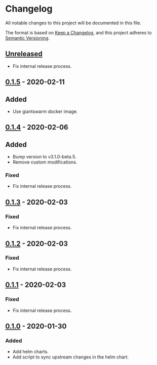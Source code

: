 # Changelog

All notable changes to this project will be documented in this file.

The format is based on [Keep a Changelog](https://keepachangelog.com/en/1.0.0/),
and this project adheres to [Semantic Versioning](https://semver.org/spec/v2.0.0.html).

## [Unreleased]

- Fix internal release process.

## [0.1.5] - 2020-02-11

## Added

- Use giantswarm docker image.

## [0.1.4] - 2020-02-06

## Added

- Bump version to v3.1.0-beta.5.
- Remove custom modifications.

### Fixed

- Fix internal release process.

## [0.1.3] - 2020-02-03

### Fixed

- Fix internal release process.

## [0.1.2] - 2020-02-03

### Fixed

- Fix internal release process.

## [0.1.1] - 2020-02-03

### Fixed

- Fix internal release process.

## [0.1.0] - 2020-01-30

### Added

- Add helm charts.
- Add script to sync upstream changes in the helm chart.

[Unreleased]: https://github.com/giantswarm/gatekeeper-app/compare/v0.1.5...HEAD
[0.1.5]: https://github.com/giantswarm/gatekeeper-app/compare/v0.1.4...v0.1.5
[0.1.4]: https://github.com/giantswarm/gatekeeper-app/compare/v0.1.3...v0.1.4
[0.1.3]: https://github.com/giantswarm/gatekeeper-app/compare/v0.1.2...v0.1.3
[0.1.2]: https://github.com/giantswarm/gatekeeper-app/compare/v0.1.1...v0.1.2
[0.1.1]: https://github.com/giantswarm/gatekeeper-app/compare/v0.1.0...v0.1.1
[0.1.0]: https://github.com/giantswarm/gatekeeper-app/tag/v0.1.0
